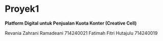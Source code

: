 # Proyek1
**Platform Digital untuk Penjualan Kuota Konter (Creative Cell)**

Revania Zahrani Ramadeani 714240021
Fatimah Fitri Hutajulu 714240019
